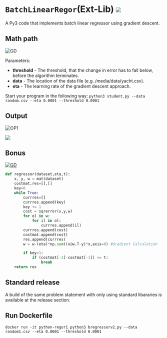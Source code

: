 # `BatchLinearRegor`(Ext-Lib) ![](https://img.shields.io/badge/Python-3776AB?style=for-the-badge&logo=python&logoColor=white)
A Py3 code that implements batch linear regressor using gradient descent.

## Math path

![GD](https://github.com/ranjiGT/BatchLinearRegor/blob/main/mathpath1.png)

Parameters:
- **threshold** - The threshold, that the change in error has to fall below, before the algorithm terminates.
- **data** - The location of the data file (e.g. /media/data/yacht.csv).
- **eta** - The learning rate of the gradient descent approach.

Start your program in the following way:
`python3 student.py --data random.csv --eta 0.0001 --threshold 0.0001`

## Output 
![OP1](https://github.com/ranjiGT/BatchLinearRegor/blob/main/op1.png)

![](https://github.com/ranjiGT/BatchLinearRegor/blob/main/shine.gif)

## Bonus
[![GD](https://img.youtube.com/vi/8zb9nsi8KzA/maxresdefault.jpg)](https://youtu.be/8zb9nsi8KzA)

```python
def regressor(dataset,eta,t):
    x, y, w = mat(dataset)
    costmat,res=[],[]
    key=0
    while True:
        currres=[]
        currres.append(key)
        key += 1
        cost = sqrerror(x,y,w)
        for ol in w:
            for il in ol:
                currres.append(il)
        currres.append(cost)
        costmat.append(cost)
        res.append(currres)
        w = w-(eta)*np.sum((x@w.T-y)*x,axis=0) #Gradient Calculation 

        if key>1:
            if (costmat[-2]-costmat[-1]) <= t:
                break
    return res
```

## Standard release

A build of the same problem statement with only using standard libararies is available at the release section.

## Run Dockerfile 

`docker run -it python-regor1 python3 bregressorv2.py --data random1.csv --eta 0.0001 --threshold 0.0001`

